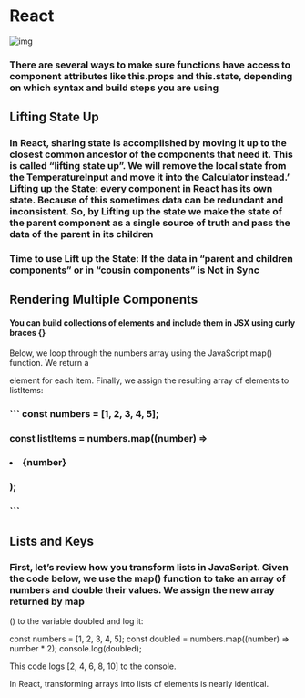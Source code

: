 # React
![img](https://i.ytimg.com/vi/szmS_M-BMls/mqdefault.jpg)

### There are several ways to make sure functions have access to component attributes like this.props and this.state, depending on which syntax and build steps you are using

## Lifting State Up

### In React, sharing state is accomplished by moving it up to the closest common ancestor of the components that need it. This is called “lifting state up”. We will remove the local state from the TemperatureInput and move it into the Calculator instead.’ Lifting up the State: every component in React has its own state. Because of this sometimes data can be redundant and inconsistent. So, by Lifting up the state we make the state of the parent component as a single source of truth and pass the data of the parent in its children

### Time to use Lift up the State: If the data in “parent and children components” or in “cousin components” is Not in Sync

## Rendering Multiple Components

#### You can build collections of elements and include them in JSX using curly braces {}

Below, we loop through the numbers array using the JavaScript map() function. We return a

element for each item. Finally, we assign the resulting array of elements to listItems:


 ### ``` const numbers = [1, 2, 3, 4, 5];
### const listItems = numbers.map((number) =>
 ### <li>{number}</li>
### );
### ```

## Lists and Keys

### First, let’s review how you transform lists in JavaScript. Given the code below, we use the map() function to take an array of numbers and double their values. We assign the new array returned by map

() to the variable doubled and log it:

const numbers = [1, 2, 3, 4, 5]; const doubled = numbers.map((number) => number * 2); console.log(doubled);

This code logs [2, 4, 6, 8, 10] to the console.

In React, transforming arrays into lists of elements is nearly identical.
